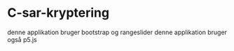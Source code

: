 # C-sar-kryptering
denne applikation bruger bootstrap og rangeslider
denne applikation bruger også p5.js
